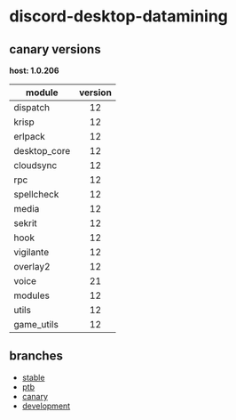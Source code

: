 # discord-desktop-datamining

## canary versions

**host: 1.0.206**

| module | version |
| ------ | :-----: |
| dispatch | 12 |
| krisp | 12 |
| erlpack | 12 |
| desktop_core | 12 |
| cloudsync | 12 |
| rpc | 12 |
| spellcheck | 12 |
| media | 12 |
| sekrit | 12 |
| hook | 12 |
| vigilante | 12 |
| overlay2 | 12 |
| voice | 21 |
| modules | 12 |
| utils | 12 |
| game_utils | 12 |

## branches

- [stable](https://github.com/OpenAsar/discord-desktop-datamining/tree/stable)
- [ptb](https://github.com/OpenAsar/discord-desktop-datamining/tree/ptb)
- [canary](https://github.com/OpenAsar/discord-desktop-datamining/tree/canary)
- [development](https://github.com/OpenAsar/discord-desktop-datamining/tree/development)